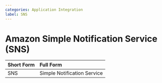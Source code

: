 ```yaml
---
categories: Application Integration
label: SNS
---
```


# Amazon Simple Notification Service (SNS)

Short Form | Full Form
:--- | :---
SNS | Simple Notification Service